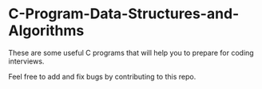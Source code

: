 # C-Program-Data-Structures-and-Algorithms

These are some useful C programs that will help you to prepare for coding interviews.

Feel free to add and fix bugs by contributing to this repo.
